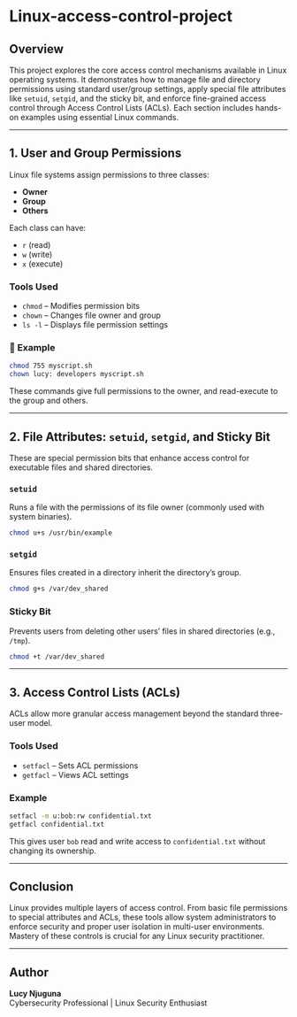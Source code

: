 # Linux-access-control-project

## Overview

This project explores the core access control mechanisms available in Linux operating systems. It demonstrates how to manage file and directory permissions using standard user/group settings, apply special file attributes like `setuid`, `setgid`, and the sticky bit, and enforce fine-grained access control through Access Control Lists (ACLs). Each section includes hands-on examples using essential Linux commands.

---

## 1. User and Group Permissions

Linux file systems assign permissions to three classes:
- **Owner**
- **Group**
- **Others**

Each class can have:
- `r` (read)
- `w` (write)
- `x` (execute)

### Tools Used
- `chmod` – Modifies permission bits
- `chown` – Changes file owner and group
- `ls -l` – Displays file permission settings

### 📎 Example
```bash
chmod 755 myscript.sh
chown lucy: developers myscript.sh
```
These commands give full permissions to the owner, and read-execute to the group and others.

---

## 2. File Attributes: `setuid`, `setgid`, and Sticky Bit

These are special permission bits that enhance access control for executable files and shared directories.

###  `setuid`  
Runs a file with the permissions of its file owner (commonly used with system binaries).

```bash
chmod u+s /usr/bin/example
```

###  `setgid`  
Ensures files created in a directory inherit the directory’s group.

```bash
chmod g+s /var/dev_shared
```

###  Sticky Bit  
Prevents users from deleting other users’ files in shared directories (e.g., `/tmp`).

```bash
chmod +t /var/dev_shared
```

---

## 3. Access Control Lists (ACLs)

ACLs allow more granular access management beyond the standard three-user model.

### Tools Used
- `setfacl` – Sets ACL permissions
- `getfacl` – Views ACL settings

###  Example
```bash
setfacl -m u:bob:rw confidential.txt
getfacl confidential.txt
```
This gives user `bob` read and write access to `confidential.txt` without changing its ownership.

---

## Conclusion

Linux provides multiple layers of access control. From basic file permissions to special attributes and ACLs, these tools allow system administrators to enforce security and proper user isolation in multi-user environments. Mastery of these controls is crucial for any Linux security practitioner.

---

## Author

**Lucy Njuguna**  
Cybersecurity Professional | Linux Security Enthusiast
